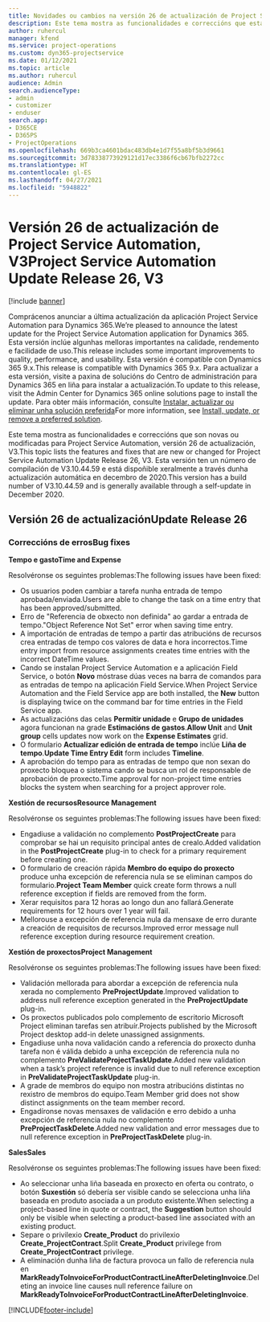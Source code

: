 ```yaml
---
title: Novidades ou cambios na versión 26 de actualización de Project Service Automation, V3
description: Este tema mostra as funcionalidades e correccións que están dispoñibles la versión 26 de actualización de Project Service Automation, V3.
author: ruhercul
manager: kfend
ms.service: project-operations
ms.custom: dyn365-projectservice
ms.date: 01/12/2021
ms.topic: article
ms.author: ruhercul
audience: Admin
search.audienceType:
- admin
- customizer
- enduser
search.app:
- D365CE
- D365PS
- ProjectOperations
ms.openlocfilehash: 669b3ca4601bdac483db4e1d7f55a8bf5b3d9661
ms.sourcegitcommit: 3d78338773929121d17ec3386f6cb67bfb2272cc
ms.translationtype: HT
ms.contentlocale: gl-ES
ms.lasthandoff: 04/27/2021
ms.locfileid: "5948822"
---
```

# <a name="project-service-automation-update-release-26-v3"></a><span data-ttu-id="6cc26-103">Versión 26 de actualización de Project Service Automation, V3</span><span class="sxs-lookup"><span data-stu-id="6cc26-103">Project Service Automation Update Release 26, V3</span></span>

[!include [banner](../includes/psa-now-project-operations.md)]

<span data-ttu-id="6cc26-104">Comprácenos anunciar a última actualización da aplicación Project Service Automation para Dynamics 365.</span><span class="sxs-lookup"><span data-stu-id="6cc26-104">We’re pleased to announce the latest update for the Project Service Automation application for Dynamics 365.</span></span> <span data-ttu-id="6cc26-105">Esta versión inclúe algunhas melloras importantes na calidade, rendemento e facilidade de uso.</span><span class="sxs-lookup"><span data-stu-id="6cc26-105">This release includes some important improvements to quality, performance, and usability.</span></span> <span data-ttu-id="6cc26-106">Esta versión é compatible con Dynamics 365 9.x.</span><span class="sxs-lookup"><span data-stu-id="6cc26-106">This release is compatible with Dynamics 365 9.x.</span></span> <span data-ttu-id="6cc26-107">Para actualizar a esta versión, visite a paxina de solucións do Centro de administración para Dynamics 365 en liña para instalar a actualización.</span><span class="sxs-lookup"><span data-stu-id="6cc26-107">To update to this release, visit the Admin Center for Dynamics 365 online solutions page to install the update.</span></span> <span data-ttu-id="6cc26-108">Para obter máis información, consulte [Instalar, actualizar ou eliminar unha solución preferida](/power-platform/admin/install-remove-preferred-solution)</span><span class="sxs-lookup"><span data-stu-id="6cc26-108">For more information, see [Install, update, or remove a preferred solution](/power-platform/admin/install-remove-preferred-solution).</span></span>

<span data-ttu-id="6cc26-109">Este tema mostra as funcionalidades e correccións que son novas ou modificadas para Project Service Automation, versión 26 de actualización, V3.</span><span class="sxs-lookup"><span data-stu-id="6cc26-109">This topic lists the features and fixes that are new or changed for Project Service Automation Update Release 26, V3.</span></span> <span data-ttu-id="6cc26-110">Esta versión ten un número de compilación de V3.10.44.59 e está dispoñible xeralmente a través dunha actualización automática en decembro de 2020.</span><span class="sxs-lookup"><span data-stu-id="6cc26-110">This version has a build number of V3.10.44.59 and is generally available through a self-update in December 2020.</span></span>

## <a name="update-release-26"></a><span data-ttu-id="6cc26-111">Versión 26 de actualización</span><span class="sxs-lookup"><span data-stu-id="6cc26-111">Update Release 26</span></span>

### <a name="bug-fixes"></a><span data-ttu-id="6cc26-112">Correccións de erros</span><span class="sxs-lookup"><span data-stu-id="6cc26-112">Bug fixes</span></span>

<span data-ttu-id="6cc26-113">**Tempo e gasto**</span><span class="sxs-lookup"><span data-stu-id="6cc26-113">**Time and Expense**</span></span>

<span data-ttu-id="6cc26-114">Resolvéronse os seguintes problemas:</span><span class="sxs-lookup"><span data-stu-id="6cc26-114">The following issues have been fixed:</span></span>

- <span data-ttu-id="6cc26-115">Os usuarios poden cambiar a tarefa nunha entrada de tempo aprobada/enviada.</span><span class="sxs-lookup"><span data-stu-id="6cc26-115">Users are able to change the task on a time entry that has been approved/submitted.</span></span>
- <span data-ttu-id="6cc26-116">Erro de "Referencia de obxecto non definida" ao gardar a entrada de tempo.</span><span class="sxs-lookup"><span data-stu-id="6cc26-116">"Object Reference Not Set" error when saving time entry.</span></span>
- <span data-ttu-id="6cc26-117">A importación de entradas de tempo a partir das atribucións de recursos crea entradas de tempo cos valores de data e hora incorrectos.</span><span class="sxs-lookup"><span data-stu-id="6cc26-117">Time entry import from resource assignments creates time entries with the incorrect DateTime values.</span></span>
- <span data-ttu-id="6cc26-118">Cando se instalan Project Service Automation e a aplicación Field Service, o botón **Novo** móstrase dúas veces na barra de comandos para as entradas de tempo na aplicación Field Service.</span><span class="sxs-lookup"><span data-stu-id="6cc26-118">When Project Service Automation and the Field Service app are both installed, the **New** button is displaying twice on the command bar for time entries in the Field Service app.</span></span>
- <span data-ttu-id="6cc26-119">As actualizacións das celas **Permitir unidade** e **Grupo de unidades** agora funcionan na grade **Estimacións de gastos**.</span><span class="sxs-lookup"><span data-stu-id="6cc26-119">**Allow Unit** and **Unit group** cells updates now work on the **Expense Estimates** grid.</span></span>
- <span data-ttu-id="6cc26-120">O formulario **Actualizar edición de entrada de tempo** inclúe **Liña de tempo**.</span><span class="sxs-lookup"><span data-stu-id="6cc26-120">**Update Time Entry Edit** form includes **Timeline**.</span></span>
- <span data-ttu-id="6cc26-121">A aprobación do tempo para as entradas de tempo que non sexan do proxecto bloquea o sistema cando se busca un rol de responsable de aprobación de proxecto.</span><span class="sxs-lookup"><span data-stu-id="6cc26-121">Time approval for non-project time entries blocks the system when searching for a project approver role.</span></span>

<span data-ttu-id="6cc26-122">**Xestión de recursos**</span><span class="sxs-lookup"><span data-stu-id="6cc26-122">**Resource Management**</span></span>

<span data-ttu-id="6cc26-123">Resolvéronse os seguintes problemas:</span><span class="sxs-lookup"><span data-stu-id="6cc26-123">The following issues have been fixed:</span></span>

- <span data-ttu-id="6cc26-124">Engadiuse a validación no complemento **PostProjectCreate** para comprobar se hai un requisito principal antes de crealo.</span><span class="sxs-lookup"><span data-stu-id="6cc26-124">Added validation in the **PostProjectCreate** plug-in to check for a primary requirement before creating one.</span></span>
- <span data-ttu-id="6cc26-125">O formulario de creación rápida **Membro do equipo do proxecto** produce unha excepción de referencia nula se se eliminan campos do formulario.</span><span class="sxs-lookup"><span data-stu-id="6cc26-125">**Project Team Member** quick create form throws a null reference exception if fields are removed from the form.</span></span>
- <span data-ttu-id="6cc26-126">Xerar requisitos para 12 horas ao longo dun ano fallará.</span><span class="sxs-lookup"><span data-stu-id="6cc26-126">Generate requirements for 12 hours over 1 year will fail.</span></span>
- <span data-ttu-id="6cc26-127">Mellorouse a excepción de referencia nula da mensaxe de erro durante a creación de requisitos de recursos.</span><span class="sxs-lookup"><span data-stu-id="6cc26-127">Improved error message null reference exception during resource requirement creation.</span></span>

<span data-ttu-id="6cc26-128">**Xestión de proxectos**</span><span class="sxs-lookup"><span data-stu-id="6cc26-128">**Project Management**</span></span>

<span data-ttu-id="6cc26-129">Resolvéronse os seguintes problemas:</span><span class="sxs-lookup"><span data-stu-id="6cc26-129">The following issues have been fixed:</span></span>

- <span data-ttu-id="6cc26-130">Validación mellorada para abordar a excepción de referencia nula xerada no complemento **PreProjectUpdate**.</span><span class="sxs-lookup"><span data-stu-id="6cc26-130">Improved validation to address null reference exception generated in the **PreProjectUpdate** plug-in.</span></span>
- <span data-ttu-id="6cc26-131">Os proxectos publicados polo complemento de escritorio Microsoft Project eliminan tarefas sen atribuír.</span><span class="sxs-lookup"><span data-stu-id="6cc26-131">Projects published by the Microsoft Project desktop add-in delete unassigned assignments.</span></span>
- <span data-ttu-id="6cc26-132">Engadiuse unha nova validación cando a referencia do proxecto dunha tarefa non é válida debido a unha excepción de referencia nula no complemento **PreValidateProjectTaskUpdate**.</span><span class="sxs-lookup"><span data-stu-id="6cc26-132">Added new validation when a task’s project reference is invalid due to null reference exception in **PreValidateProjectTaskUpdate** plug-in.</span></span>
- <span data-ttu-id="6cc26-133">A grade de membros do equipo non mostra atribucións distintas no rexistro de membros do equipo.</span><span class="sxs-lookup"><span data-stu-id="6cc26-133">Team Member grid does not show distinct assignments on the team member record.</span></span>
- <span data-ttu-id="6cc26-134">Engadíronse novas mensaxes de validación e erro debido a unha excepción de referencia nula no complemento **PreProjectTaskDelete**.</span><span class="sxs-lookup"><span data-stu-id="6cc26-134">Added new validation and error messages due to null reference exception in **PreProjectTaskDelete** plug-in.</span></span>

<span data-ttu-id="6cc26-135">**Sales**</span><span class="sxs-lookup"><span data-stu-id="6cc26-135">**Sales**</span></span>

<span data-ttu-id="6cc26-136">Resolvéronse os seguintes problemas:</span><span class="sxs-lookup"><span data-stu-id="6cc26-136">The following issues have been fixed:</span></span>

- <span data-ttu-id="6cc26-137">Ao seleccionar unha liña baseada en proxecto en oferta ou contrato, o botón **Suxestión** só debería ser visible cando se selecciona unha liña baseada en produto asociada a un produto existente.</span><span class="sxs-lookup"><span data-stu-id="6cc26-137">When selecting a project-based line in quote or contract, the **Suggestion** button should only be visible when selecting a product-based line associated with an existing product.</span></span>
- <span data-ttu-id="6cc26-138">Separe o privilexio **Create_Product** do privilexio **Create_ProjectContract**.</span><span class="sxs-lookup"><span data-stu-id="6cc26-138">Split **Create_Product** privilege from **Create_ProjectContract** privilege.</span></span>
- <span data-ttu-id="6cc26-139">A eliminación dunha liña de factura provoca un fallo de referencia nula en **MarkReadyToInvoiceForProductContractLineAfterDeletingInvoice**.</span><span class="sxs-lookup"><span data-stu-id="6cc26-139">Deleting an invoice line causes null reference failure on **MarkReadyToInvoiceForProductContractLineAfterDeletingInvoice**.</span></span>


[!INCLUDE[footer-include](../includes/footer-banner.md)]
